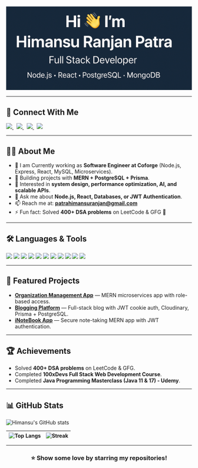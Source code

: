 <!---
⭐ Please consider starring the repo if you like this profile README.
-->
![Profile Banner](Banner.png)

---

## 🔗 Connect With Me  

<a href="https://www.linkedin.com/in/himansu-ranjan-patra-6540b8202/">
  <img src="https://img.shields.io/badge/LinkedIn-0077B5?style=for-the-badge&logo=linkedin&logoColor=white">
</a>&nbsp;

<a href="https://github.com/HimansuRanjan">
  <img src="https://img.shields.io/badge/GitHub-000000?style=for-the-badge&logo=github&logoColor=white">
</a>&nbsp;


<a href="https://himansuportfolio.vercel.app/">
  <img src="https://img.shields.io/badge/Portfolio-24292e?style=for-the-badge&logo=vercel&logoColor=white">
</a>&nbsp;

<a href="https://x.com/HimansuRanjan17">
  <img src="https://img.shields.io/badge/Twitter-1DA1F2?style=for-the-badge&logo=twitter&logoColor=white">
</a>


---

## 👨‍💻 About Me
- 🌱 I am Currently working as **Software Engineer at Coforge** (Node.js, Express, React, MySQL, Microservices).  
- 🚀 Building projects with **MERN + PostgreSQL + Prisma**.  
- 🔐 Interested in **system design, performance optimization, AI, and scalable APIs**.  
- 💬 Ask me about **Node.js, React, Databases, or JWT Authentication**.  
- 📫 Reach me at: **patrahimansuranjan@gmail.com**  
- ⚡ Fun fact: Solved **400+ DSA problems** on LeetCode & GFG 🚀  

---

## 🛠️ Languages & Tools
<p>
  <img src="https://img.shields.io/badge/Node.js-43853D?style=for-the-badge&logo=node-dot-js&logoColor=white"/>
  <img src="https://img.shields.io/badge/Express.js-000000?style=for-the-badge&logo=express&logoColor=white"/>
  <img src="https://img.shields.io/badge/React-20232A?style=for-the-badge&logo=react&logoColor=61DAFB"/>
  <img src="https://img.shields.io/badge/Redux-593D88?style=for-the-badge&logo=redux&logoColor=white"/>
  <img src="https://img.shields.io/badge/Tailwind_CSS-38B2AC?style=for-the-badge&logo=tailwind-css&logoColor=white"/>
  <img src="https://img.shields.io/badge/PostgreSQL-316192?style=for-the-badge&logo=postgresql&logoColor=white"/>
  <img src="https://img.shields.io/badge/MySQL-4479A1?style=for-the-badge&logo=mysql&logoColor=white"/>
  <img src="https://img.shields.io/badge/MongoDB-4EA94B?style=for-the-badge&logo=mongodb&logoColor=white"/>
  <img src="https://img.shields.io/badge/Prisma-2D3748?style=for-the-badge&logo=prisma&logoColor=white"/>
  <img src="https://img.shields.io/badge/Docker-2496ED?style=for-the-badge&logo=docker&logoColor=white"/>
  <img src="https://img.shields.io/badge/Git-F05032?style=for-the-badge&logo=git&logoColor=white"/>
</p>

---

## 🚀 Featured Projects
- [**Organization Management App**](https://github.com/HimansuRanjan/Organisation_Management) — MERN microservices app with role-based access.  
- [**Blogging Platform**](https://github.com/HimansuRanjan/Blog-App) — Full-stack blog with JWT cookie auth, Cloudinary, Prisma + PostgreSQL.  
- [**iNoteBook App**](https://github.com/HimansuRanjan/NoteBook-App) — Secure note-taking MERN app with JWT authentication.  

---

## 🏆 Achievements
- Solved **400+ DSA problems** on LeetCode & GFG.  
- Completed **100xDevs Full Stack Web Development Course**.  
- Completed **Java Programming Masterclass (Java 11 & 17) - Udemy**.  

---

## 📊 GitHub Stats

![Himansu's GitHub stats](https://github-readme-stats.vercel.app/api?username=HimansuRanjan&show_icons=true&theme=radical&count_private=true&include_all_commits=true)  

| ![Top Langs](https://github-readme-stats.vercel.app/api/top-langs/?username=HimansuRanjan&layout=compact&theme=radical) | ![Streak](https://github-readme-streak-stats.herokuapp.com/?user=HimansuRanjan&theme=radical) |
|---|---|


---

<h3 align="center">⭐ Show some love by starring my repositories!</h3>
